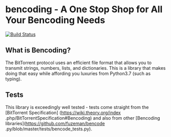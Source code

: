 # bencoding - A One Stop Shop for All Your Bencoding Needs

[![Build Status](https://travis-ci.com/ExSidius/bencoding.svg?branch=master)](https://travis-ci.com/ExSidius/bencoding)

## What is Bencoding?

The BitTorrent protocol uses an efficient file format that allows you to 
transmit strings, numbers, lists, and dictionaries. This is a library
that makes doing that easy while affording you luxuries from Python3.7
(such as typing).

## Tests

This library is exceedingly well tested - tests come straight from the [BitTorrent Specification]
(https://wiki.theory.org/index
.php/BitTorrentSpecification#Bencoding)
 and also from other [Bencoding libraries](https://github.com/fuzeman/bencode
 .py/blob/master/tests/bencode_tests.py).
 